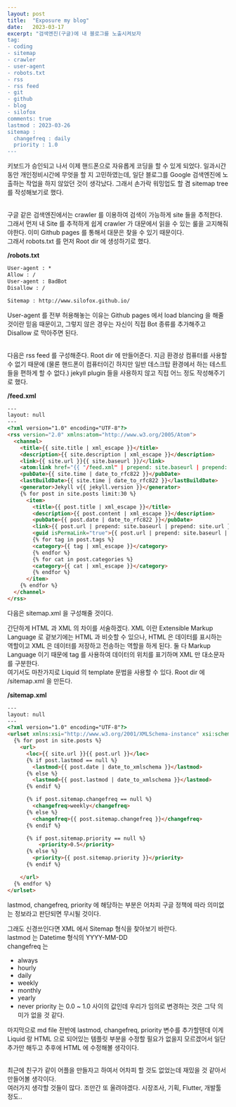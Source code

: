 ```yaml
---
layout: post
title:  "Exposure my blog"
date:   2023-03-17
excerpt: "검색엔진(구글)에 내 블로그를 노출시켜보자
tag:
- coding
- sitemap
- crawler
- user-agent
- robots.txt
- rss
- rss feed
- git
- github
- blog
- silofox
comments: true
lastmod : 2023-03-26
sitemap : 
  changefreq : daily
  priority : 1.0
---
```


키보드가 승인되고 나서 이제 핸드폰으로 자유롭게 코딩을 할 수 있게 되었다. 일과시간동안 개인정비시간에 무엇을 할 지 고민하였는데, 일단 블로그를 Google 검색엔진에 노출하는 작업을 하지 않았던 것이 생각났다. 그래서 손가락 워밍업도 할 겸 sitemap tree 를 작성해보기로 했다.<br><br>

구글 같은 검색엔진에서는 crawler 를 이용하여 검색이 가능하게 site 들을 추적한다. 그래서 먼저 내 Site 를 추적하게 쉽게 crawler 가 대문에서 읽을 수 있는 룰을 고지해줘야한다. 이미 Github pages 를 통해서 대문은 찾을 수 있기 때문이다.<br>
그래서 robots.txt 를 먼저 Root dir 에 생성하기로 했다. <br>

<b>/robots.txt</b>

```txt
User-agent : *
Allow : /
User-agent : BadBot
Disallow : /

Sitemap : http://www.silofox.github.io/
```

User-agent 를 전부 허용해놓는 이유는 Github pages 에서 load blancing 을 해줄 것이란 믿음 때문이고, 그렇지 않은 경우는 자신이 직접 Bot 종류를 추가해주고 Disallow 로 막아주면 된다.<br><br>

다음은 rss feed 를 구성해준다. Root dir 에 만들어준다. 지금 환경상 컴퓨터를 사용할 수 없기 때문에 (물론 핸드폰이 컴퓨터이긴 하지만 일반 데스크탑 환경에서 하는 테스트 들을 편하게 할 수 없다.) jekyll plugin 들을 사용하지 않고 직접 어느 정도 작성해주기로 했다.<br>

<b>/feed.xml</b>

```HTML
---
layout: null
---
<?xml version="1.0" encoding="UTF-8"?>
<rss version="2.0" xmlns:atom="http://www.w3.org/2005/Atom">
  <channel>
    <title>{{ site.title | xml_escape }}</title>
    <description>{{ site.description | xml_escape }}</description>
    <link>{{ site.url }}{{ site.baseurl }}/</link>
    <atom:link href="{{ "/feed.xml" | prepend: site.baseurl | prepend: site.url }}" rel="self" type="application/rss+xml"/>
    <pubDate>{{ site.time | date_to_rfc822 }}</pubDate>
    <lastBuildDate>{{ site.time | date_to_rfc822 }}</lastBuildDate>
    <generator>Jekyll v{{ jekyll.version }}</generator>
    {% for post in site.posts limit:30 %}
      <item>
        <title>{{ post.title | xml_escape }}</title>
        <description>{{ post.content | xml_escape }}</description>
        <pubDate>{{ post.date | date_to_rfc822 }}</pubDate>
        <link>{{ post.url | prepend: site.baseurl | prepend: site.url }}</link>
        <guid isPermaLink="true">{{ post.url | prepend: site.baseurl | prepend: site.url }}</guid>
        {% for tag in post.tags %}
        <category>{{ tag | xml_escape }}</category>
        {% endfor %}
        {% for cat in post.categories %}
        <category>{{ cat | xml_escape }}</category>
        {% endfor %}
      </item>
    {% endfor %}
  </channel>
</rss>
```

다음은 sitemap.xml 을 구성해줄 것이다.<br>

간단하게 HTML 과 XML 의 차이를 서술하겠다. XML 이란 Extensible Markup Language 로 겉보기에는 HTML 과 비슷할 수 있으나, HTML 은 데이터를 표시하는 역할이고 XML 은 데이터를 저장하고 전송하는 역할을 하게 된다. 둘 다 Markup Language 이기 때문에 tag 를 사용하여 데이터의 위치를 표기하며 XML 만 대소문자를 구분한다.<br>
여기서도 마찬가지로 Liquid 의 template 문법을 사용할 수 있다. Root dir 에 /sitemap.xml 을 만든다.<br>

<b> /sitemap.xml </b>

```HTML
---
layout: null
---
<?xml version="1.0" encoding="UTF-8"?>
<urlset xmlns:xsi="http://www.w3.org/2001/XMLSchema-instance" xsi:schemaLocation="http://www.sitemaps.org/schemas/sitemap/0.9 http://www.sitemaps.org/schemas/sitemap/0.9/sitemap.xsd" xmlns="http://www.sitemaps.org/schemas/sitemap/0.9">
  {% for post in site.posts %}
    <url>
      <loc>{{ site.url }}{{ post.url }}</loc>
      {% if post.lastmod == null %}
        <lastmod>{{ post.date | date_to_xmlschema }}</lastmod>
      {% else %}
        <lastmod>{{ post.lastmod | date_to_xmlschema }}</lastmod>
      {% endif %}

      {% if post.sitemap.changefreq == null %}
        <changefreq>weekly</changefreq>
      {% else %}
        <changefreq>{{ post.sitemap.changefreq }}</changefreq>
      {% endif %}

      {% if post.sitemap.priority == null %}
          <priority>0.5</priority>
      {% else %}
        <priority>{{ post.sitemap.priority }}</priority>
      {% endif %}

    </url>
  {% endfor %}
</urlset>
```

lastmod, changefreq, priority 에 해당하는 부분은 어차피 구글 정책에 따라 의미없는 정보라고 판단되면 무시될 것이다.<br>

그래도 신경쓰인다면 XML 에서 Sitemap 형식을 찾아보기 바란다.<br>
lastmod 는 Datetime 형식의 YYYY-MM-DD<br>
changefreq 는
- always
- hourly
- daily
- weekly
- monthly
- yearly
- never
priority 는 0.0 ~ 1.0 사이의 값인데 우리가 임의로 변경하는 것은 그닥 의미가 없을 것 같다.

마지막으로 md file 전반에 lastmod, changefreq, priority 변수를 추가할텐데 이게 Liquid 랑 HTML 으로 되어있는 템플릿 부분을 수정할 필요가 없을지 모르겠어서 일단 추가만 해두고 추후에 HTML 에 수정해볼 생각이다.<br><br>

최근에 친구가 같이 어플을 만들자고 하여서 어차피 할 것도 없었는데 재밌을 것 같아서 만들어볼 생각이다.<br>
여러가지 생각할 것들이 많다. 조만간 또 올려야겠다. 시장조사, 기획, Flutter, 개발툴 정도..<br>
